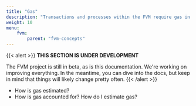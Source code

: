 ```yaml
---
title: "Gas"
description: "Transactions and processes within the FVM require gas in order to pay the nodes running the actors and contracts. This page details what gas is, how it's used, and how to properly manage it within your actors and contracts."
weight: 10
menu:
    fvm:
        parent: "fvm-concepts"
---
```


{{< alert >}}
**THIS SECTION IS UNDER DEVELOPMENT**

The FVM project is still in beta, as is this documentation. We're working on improving everything. In the meantime, you can dive into the docs, but keep in mind that things will likely change pretty often.
{{< /alert >}}

- How is gas estimated?
- How is gas accounted for? How do I estimate gas?
